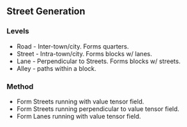 ## Street Generation

### Levels
 * Road - Inter-town/city. Forms quarters.
 * Street - Intra-town/city. Forms blocks w/ lanes.
 * Lane - Perpendicular to Streets. Forms blocks w/ streets.
 * Alley - paths within a block.


### Method

 * Form Streets running with value tensor field.
 * Form Streets running perpendicular to value tensor field.
 * Form Lanes running with value tensor field.
